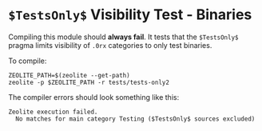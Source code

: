 # `$TestsOnly$` Visibility Test - Binaries

Compiling this module should **always fail**. It tests that the `$TestsOnly$`
pragma limits visibility of `.0rx` categories to only test binaries.

To compile:

```shell
ZEOLITE_PATH=$(zeolite --get-path)
zeolite -p $ZEOLITE_PATH -r tests/tests-only2
```

The compiler errors should look something like this:

```text
Zeolite execution failed.
  No matches for main category Testing ($TestsOnly$ sources excluded)
```
